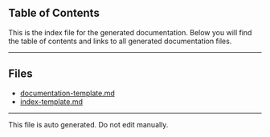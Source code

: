 ## Table of Contents

This is the index file for the generated documentation. Below you will find the table of contents and links to all generated documentation files.

---


## Files

- [documentation-template.md](documentation-template.md)
- [index-template.md](index-template.md)



---

This file is auto generated. Do not edit manually.